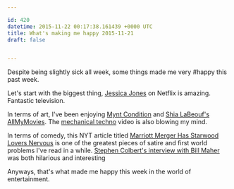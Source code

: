 ```yaml
---

id: 420
datetime: 2015-11-22 00:17:38.161439 +0000 UTC
title: What's making me happy 2015-11-21
draft: false


---
```


Despite being slightly sick all week, some things made me very #happy this past week.

Let's start with the biggest thing, [Jessica Jones](https://en.wikipedia.org/wiki/Jessica_Jones_%28TV_series%29) on Netflix is amazing. Fantastic television. 

In terms of art, I've been enjoying [Mynt Condition](http://myntcondition.tumblr.com/) and [Shia LaBeouf's AllMyMovies](http://www.theverge.com/2015/11/16/9731856/shia-labeouf-all-my-movies-live-stream). The [mechanical techno](https://www.youtube.com/watch?v=wl1ZrEza7uY&feature=youtu.be) video is also blowing my mind.

In terms of comedy, this NYT article titled [Marriott Merger Has Starwood Lovers Nervous](http://nyti.ms/1Yg3mvT) is one of the greatest pieces of satire and first world problems I've read in a while. [Stephen Colbert's interview with Bill Maher](https://newrepublic.com/minutes/123989/stephen-colbert-and-bill-maher-dont-seem-to-like-each-other-very-much) was both hilarious and interesting

Anyways, that's what made me happy this week in the world of entertainment.
